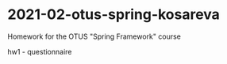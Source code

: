 # 2021-02-otus-spring-kosareva
Homework for the OTUS "Spring Framework" course

hw1 - questionnaire
